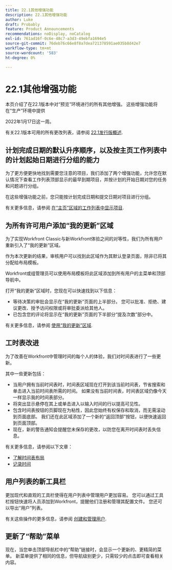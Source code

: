 ```yaml
---
title: 22.1其他增强功能
description: 22.1其他增强功能
author: Luke
draft: Probably
feature: Product Announcements
recommendations: noDisplay, noCatalog
exl-id: 761ad16f-0c6e-48c7-a3d3-49ebfa1694e5
source-git-commit: 76deb76c66e8f8a7dea721378591ae035b8d42e7
workflow-type: tm+mt
source-wordcount: '583'
ht-degree: 0%

---
```


# 22.1其他增强功能

本页介绍了在22.1版本中对“预览”环境进行的所有其他增强。 这些增强功能将在“生产”环境中提供

<!--
<MadCap:conditionalText data-mc-conditions="QuicksilverOrClassic.Draft mode">
in January 2022
</MadCap:conditionalText>
-->

2022年1月17日这一周。

有关22.1版本可用的所有更改列表，请参阅 [22.1发行版概述](../../../product-announcements/product-releases/22.1-release-activity/22-1-release-overview.md).

## 计划完成日期的默认升序顺序，以及按主页工作列表中的计划起始日期进行分组的能力

为了更方便更快地找到需要您注意的项目，我们添加了两个增强功能，允许您在默认情况下查看工作列表顶部显示的最早到期项目，并按计划的开始日期对您的任务和问题进行分组。

在这些增强功能之前，您只能按计划完成日期和提交日期对项目进行分组。

有关更多信息，请参阅 [在“主页”区域的工作列表中显示项目](../../../workfront-basics/using-home/using-the-home-area/display-items-in-home-work-list.md).

## 为所有许可用户添加“我的更新”区域

为了实现Workfront Classic与新Workfront体验之间的对等性，我们为所有用户重新引入了“我的更新”区域。

作为本次更新的结果，审核用户可以找到此区域作为其默认登录页面，除非已将其分配给布局模板。

Workfront或组管理员可以使用布局模板将此区域添加到所有用户的主菜单和顶部导航中。

打开“我的更新”区域时，您现在可以快速找到以下信息：

* 等待决策的审批会显示在“我的更新”页面的上半部分。 您可以批准、拒绝、建议更改、授予访问权限或将审批委派给其他人。
* 已包含您的评论将显示在“我的更新”页面的下半部分“提及次数”部分中。

有关更多信息，请参阅 [使用“我的更新”区域](../../../workfront-basics/using-home/using-the-home-area/my-updates-area.md).

## 工时表改进

为了改善在Workfront中管理时间的每个人的体验，我们对时间表进行了一些更新。

其中一些更新包括：

* 当用户拥有当前时间表时，时间表区域现在打开到该当前时间表，节省搜索和单击进入当前时间表所需的时间。 如果没有当前时间表，时间表区域仍像今天一样显示我的时间表部分。
* 将突出显示悬停在其上或单击进入以输入时间的行以提高可见性。
* 包含时间表按钮的页脚现在为粘性，因此您始终有权保存和取消，而无需滚动到页面底部。 我们还在此区域添加了一个新的“返回顶部”按钮，以便快速返回到页面顶部。
* 现在，新的警告通知会提醒您未保存的更改，以防您在离开时间表时丢失信息。

有关更多信息，请参阅以下文章：

* [了解时间表布局](../../../timesheets/timesheets/timesheet-layout.md)
* [记录时间](../../../timesheets/create-and-manage-timesheets/log-time.md)

## 用户列表的新工具栏

更加现代和直观的工具栏使得在用户列表中管理用户更加容易。 您可以通过工具栏按钮快速将人员添加到Workfront，提醒他们注册和管理其配置文件。 您还可以导出“用户”列表。

有关这些操作的更多信息，请参阅 [创建和管理用户](../../../administration-and-setup/add-users/create-and-manage-users/create-and-manage-users.md).

## 更新了“帮助”菜单

现在，当您单击顶部导航栏中的“帮助”链接时，会显示一个更新的、更精简的菜单。 新菜单提供了相同的信息，但导航级别更少，只需较少的点击即可查看相关内容。
